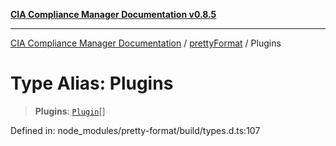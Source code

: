 [**CIA Compliance Manager Documentation v0.8.5**](../../../README.md)

***

[CIA Compliance Manager Documentation](../../../globals.md) / [prettyFormat](../README.md) / Plugins

# Type Alias: Plugins

> **Plugins**: [`Plugin`](Plugin.md)[]

Defined in: node\_modules/pretty-format/build/types.d.ts:107
